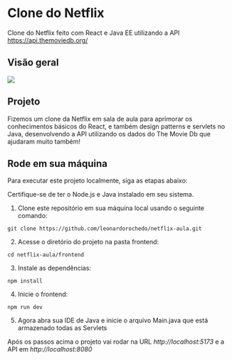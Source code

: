 # Clone do Netflix

Clone do Netflix feito com React e Java EE utilizando a API https://api.themoviedb.org/

## Visão geral

<img src="https://user-images.githubusercontent.com/62243365/242132069-4580f0fd-534f-49ae-acfb-30fd8069b516.png" />

## Projeto

Fizemos um clone da Netflix em sala de aula para aprimorar os conhecimentos básicos do React, e também design patterns e servlets no Java, desenvolvendo a API utilizando os dados do The Movie Db que ajudaram muito também!

## Rode em sua máquina

Para executar este projeto localmente, siga as etapas abaixo:

Certifique-se de ter o Node.js e Java instalado em seu sistema.

1. Clone este repositório em sua máquina local usando o seguinte comando:
```
git clone https://github.com/leonardorochedo/netflix-aula.git
```
2. Acesse o diretório do projeto na pasta frontend:
```
cd netflix-aula/frontend
```
3. Instale as dependências:
```
npm install
```
4. Inicie o frontend:
```
npm run dev
```
5. Agora abra sua IDE de Java e inicie o arquivo Main.java que está armazenado todas as Servlets

Após os passos acima o projeto vai rodar na URL *http://localhost:5173* e a API em *http://localhost:8080*
